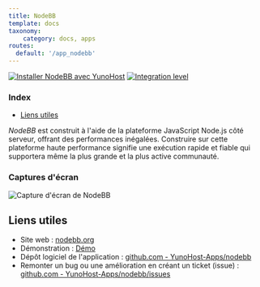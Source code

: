 ```yaml
---
title: NodeBB
template: docs
taxonomy:
    category: docs, apps
routes:
  default: '/app_nodebb'
---
```


[![Installer NodeBB avec YunoHost](https://install-app.yunohost.org/install-with-yunohost.svg)](https://install-app.yunohost.org/?app=nodebb) [![Integration level](https://dash.yunohost.org/integration/nodebb.svg)](https://dash.yunohost.org/appci/app/nodebb)

### Index

- [Liens utiles](#liens-utiles)

*NodeBB* est construit à l'aide de la plateforme JavaScript Node.js côté serveur, offrant des performances inégalées.
Construire sur cette plateforme haute performance signifie une exécution rapide et fiable qui supportera même la plus grande et la plus active communauté.

### Captures d'écran

![Capture d'écran de NodeBB](https://github.com/YunoHost-Apps/nodebb_ynh/blob/master/doc/screenshots/screenshot.png)

## Liens utiles

+ Site web : [nodebb.org](https://nodebb.org/)
+ Démonstration : [Démo](https://try.nodebb.org/)
+ Dépôt logiciel de l'application : [github.com - YunoHost-Apps/nodebb](https://github.com/YunoHost-Apps/nodebb_ynh)
+ Remonter un bug ou une amélioration en créant un ticket (issue) : [github.com - YunoHost-Apps/nodebb/issues](https://github.com/YunoHost-Apps/nodebb_ynh/issues)
